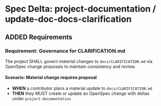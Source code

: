 # Spec Delta: project-documentation / update-doc-docs-clarification

## ADDED Requirements

### Requirement: Governance for CLARIFICATION.md

The project SHALL govern material changes to `docs/CLARIFICATION.md` via OpenSpec change proposals to maintain consistency and review.

#### Scenario: Material change requires proposal

- **WHEN** a contributor plans a material update to `docs/CLARIFICATION.md`
- **THEN** they MUST create or update an OpenSpec change with deltas under `project-documentation`
